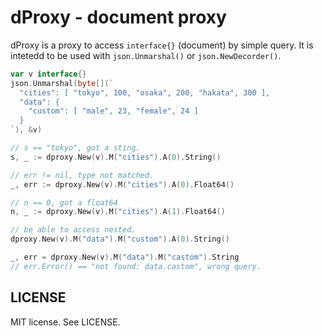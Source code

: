 # dProxy - document proxy

dProxy is a proxy to access `interface{}` (document) by simple query.
It is intetedd to be used with `json.Unmarshal()` or `json.NewDecorder()`.

```go
var v interface{}
json.Unmarshal(byte[](`
  "cities": [ "tokyo", 100, "osaka", 200, "hakata", 300 ],
  "data": {
    "custom": [ "male", 23, "female", 24 ]
  }
`), &v)

// s == "tokyo", got a sting.
s, _ := dproxy.New(v).M("cities").A(0).String()

// err != nil, type not matched.
_, err := dproxy.New(v).M("cities").A(0).Float64()

// n == 0, got a float64
n, _ := dproxy.New(v).M("cities").A(1).Float64()

// be able to access nested.
dproxy.New(v).M("data").M("custom").A(0).String()

_, err = dproxy.New(v).M("data").M("castom").String
// err.Error() == "not found: data.castom", wrong query.
```

## LICENSE

MIT license.  See LICENSE.
